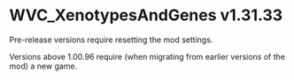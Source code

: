 # WVC_XenotypesAndGenes v1.31.33
 
Pre-release versions require resetting the mod settings.

Versions above 1.00.96 require (when migrating from earlier versions of the mod) a new game.